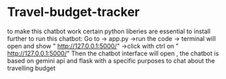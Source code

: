 # Travel-budget-tracker
to make this chatbot work certain python liberies are essential to install
further to run this chatbot: Go to -> app.py ->run the code -> terminal will open and show " http://127.0.0.1:5000/" ->click with ctrl on " http://127.0.0.1:5000/"
Then the chatbot interface will open , the chatbot is based on gemini api and flask with a specific purposes to chat about the travelling budget
